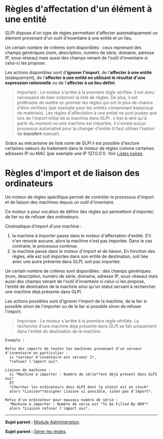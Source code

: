 Règles d'affectation d'un élément à une entité
==============================================

GLPI dispose d'un type de règles permettant d'affecter automatiquement un élément provenant d'un outil d'inventaire à une entité et un lieu.

Un certain nombre de critères sont disponibles : ceux reprenant des champs génériques (nom, description, numéro de série, domaine, adresse IP, sous-réseau) mais aussi des champs venant de l'outil d'inventaire si celui-ci les propose.

Les actions disponibles sont d'**ignorer l'import**, de l'**affecter à une entité** (statiquement), de l'**affecter à une entité en utilisant le résultat d'une expression rationnelle** ou de
l'**affecter à un lieu défini**.

>Important : 
>Le moteur s'arrête à la première règle vérifiée. Il est donc nécessaire de bien ordonner la liste de règles. De plus, il est préférable de mettre en premier les règles qui ont le plus de chance d'être vérifiées (par exemple pour les entités comprenant beaucoup de matériels).
>Les règles d'affectation à une entité ne sont jouées que lors de l'import initial de la machine dans GLPI : c'est-à-dire qu'à partir du moment où une machine est importée, il n'existe aucun processus automatisé pour la changer d'entité (il faut utiliser l'option de **transfert** manuel).

Grâce au mécanisme de liste noire de GLPI il est possible d'exclure certaines valeurs du traitement dans le moteur de règles comme certaines adresses IP ou MAC (par exemple une IP 127.0.0.1). Voir [Listes noires](index.php?fr/07_Module_Administration/05_Règles/01_Gérer_les_règles.md).

Règles d'import et de liaison des ordinateurs
=============================================

Un moteur de règles spécifique permet de contrôler le processus d'import et de liaison des machines depuis un outil d'inventaire.

Ce moteur a pour vocation de définir des règles qui permettent d'importer, de lier ou de refuser des ordinateurs.

Cinématique d'import d'une machine :

1.  la machine à importer passe dans le moteur d'affectation d'entité.
    S'il n'en renvoie aucune, alors la machine n'est pas importée. Dans le cas contraire, le processus continue.
2.  la machine passe dans le moteur d'import et de liaison. 
    En fonction des règles, elle est soit importée dans son entité de destination, soit liée avec une autre présente dans GLPI, soit pas importée.

Un certain nombre de critères sont disponibles : des champs génériques (nom, description, numéro de série, domaine, adresse IP, sous-réseau) mais aussi des champs venant de l'outil d'inventaire si celui-ci les propose, l'entité de destination de la machine ainsi qu'un statut servant à rechercher une machine déjà présente dans GLPI.

Les actions possibles sont d'ignorer l'import de la machine, de la lier si possible sinon de l'importer ou de la lier si possible sinon de refuser l'import.

>Important : 
>Le moteur s'arrête à la première règle vérifiée.
>La recherche d'une machine déjà présente dans GLPI se fait uniquement dans l'entité de destination de la machine.

    Exemple :

    Refus des imports de toutes les machines provenant d'un serveur d'inventaire en particulier :
      si *serveur d'inventaire est serveur 1*,
      *refuser l'import oui*.

    Liaison de machines : 
      si *Machine à importer : Numéro de série**est déjà présent dans GLPI oui* 
      ET 
      *Chercher les ordinateurs dans GLPI dont le statut est en stock* 
      alors *Liaison**assigner Liaison si possible, sinon pas d'import*.

    Refus d'un ordinateur pour mauvais numéro de série : 
      *Machine à importer : Numéro de série est "To be Filled By OEM"* 
      alors *Liaison refuser l'import oui*.

--------
**Sujet parent :** [Module Administration](index.php?fr/07_Module_Administration/01_Module_Administration.md "Le module Administration permet d'administrer les utilisateurs, groupes, entités, profils, règles et dictionnaires et offre des outils de maintenance de l'application").

**Sujet parent :** [Gérer les règles](index.php?fr/07_Module_Administration/05_Règles/01_Gérer_les_règles.md "Gérer les règles").